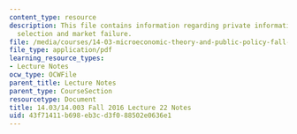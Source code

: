 ```yaml
---
content_type: resource
description: This file contains information regarding private information, adverse
  selection and market failure.
file: /media/courses/14-03-microeconomic-theory-and-public-policy-fall-2016/43f71411b698eb3cd3f088502e0636e1_MIT14_03F16_lec22.pdf
file_type: application/pdf
learning_resource_types:
- Lecture Notes
ocw_type: OCWFile
parent_title: Lecture Notes
parent_type: CourseSection
resourcetype: Document
title: 14.03/14.003 Fall 2016 Lecture 22 Notes
uid: 43f71411-b698-eb3c-d3f0-88502e0636e1
---
```

